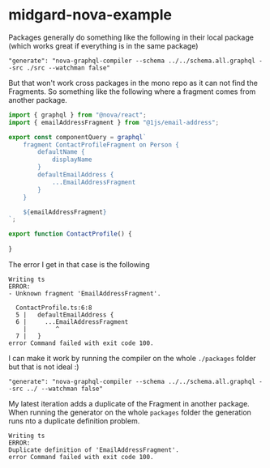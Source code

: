 # midgard-nova-example

Packages generally do something like the following in their local package (which works great if everything is in the same package)

```
"generate": "nova-graphql-compiler --schema ../../schema.all.graphql --src ./src --watchman false"
```

But that won't work cross packages in the mono repo as it can not find the Fragments. So something like the following where a fragment comes from another package.

```ts
import { graphql } from "@nova/react";
import { emailAddressFragment } from "@1js/email-address";

export const componentQuery = graphql`
    fragment ContactProfileFragment on Person {
        defaultName {
            displayName
        }
        defaultEmailAddress {
            ...EmailAddressFragment
        }
    }

    ${emailAddressFragment}
`;

export function ContactProfile() {
    
}
```

The error I get in that case is the following

```
Writing ts
ERROR:
- Unknown fragment 'EmailAddressFragment'.

  ContactProfile.ts:6:8
  5 |   defaultEmailAddress {
  6 |     ...EmailAddressFragment
    |        ^
  7 |   }
error Command failed with exit code 100.
```

I can make it work by running the compiler on the whole `./packages` folder but that is not ideal :)

```
"generate": "nova-graphql-compiler --schema ../../schema.all.graphql --src ../ --watchman false"
```

My latest iteration adds a duplicate of the Fragment in another package. When running the generator on the whole `packages` folder the generation runs nto a duplicate definition problem.

```
Writing ts
ERROR:
Duplicate definition of 'EmailAddressFragment'.
error Command failed with exit code 100.
```
